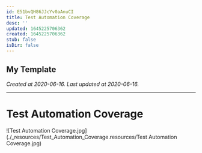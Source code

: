 ```yaml
---
id: E51bvQH86JJcYv0aAnuCI
title: Test Automation Coverage
desc: ''
updated: 1645225706362
created: 1645225706362
stub: false
isDir: false
---
```

My Template
---

_Created at 2020-06-16._
_Last updated at 2020-06-16._




---

# Test Automation Coverage


![Test Automation Coverage.jpg](./_resources/Test_Automation_Coverage.resources/Test Automation Coverage.jpg)

